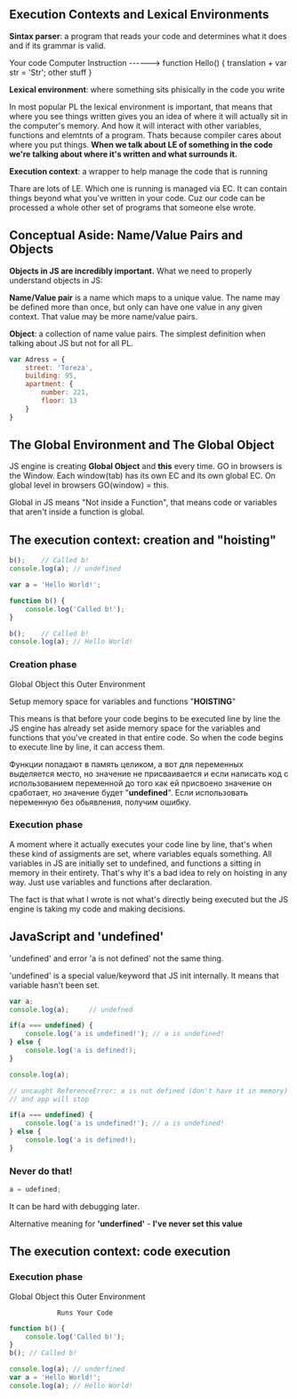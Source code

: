 ## Execution Contexts and Lexical Environments

**Sintax parser**: a program that reads your code and determines what it does and if its grammar is valid. 

Your code                           Computer Instruction
                        ------>
function Hello() {                      translation +
    var str = 'Str';                    other stuff
}      

**Lexical environment**: where something sits phisically in the code you write

 In most popular PL the lexical environment is important, that means that where you see things written gives you an idea of where it will actually sit in the computer's memory. And how it will interact with other variables, functions and elemtnts of a program. Thats because compiler cares about where you put things.
 **When we talk about LE of something in the code we're talking about where it's written and what surrounds it.**
 
 **Execution context**: a wrapper to help manage the code that is running

 Thare are lots of LE. Which one is running is managed via EC. It can contain things beyond what you've written in your code. Cuz our code can be processed a whole other set of programs that someone else wrote.

 ## Conceptual Aside: Name/Value Pairs and Objects

**Objects in JS are incredibly important.**
What we need to properly understand objects in JS:
 
  **Name/Value pair** is a name which maps to a unique value. The name may be defined more than once, but only can have one value in any given context. That value may be more name/value pairs.

  **Object**: a collection of name value pairs. The simplest definition when talking about JS but not for all PL.
  ```javascript
  var Adress = {
      street: 'Toreza',
      building: 95,
      apartment: {
          number: 221,
          floor: 13
      }
  } 
  ``` 

## The Global Environment and The Global Object
JS engine is creating **Global Object** and **this** every time.
GO in browsers is the Window.
Each window(tab) has its own EC and its own global EC.
On global level in browsers GO(window) = this.

Global in JS means "Not inside a Function", that means code or variables that aren't inside a function is global.

## The execution context: creation and "hoisting"

```javascript
b();    // Called b!
console.log(a); // undefined

var a = 'Hello World!';

function b() {
    console.log('Called b!');
}

b();    // Called b!
console.log(a); // Hello World!
```

### Creation phase

Global Object       this            Outer Environment

Setup memory space for variables and functions
                "**HOISTING**"

This means is that before your code begins to be executed line by line the JS engine has already set aside memory space for the variables and functions that you've created in that entire code. So when the code begins to execute line by line, it can access them.

Функции попадают в память целиком, а вот для переменных выделяется место, но значение не присваивается и если написать код с использованием переменной до того как ей присвоено значение он сработает, но значение будет "**undefined**". Если использовать переменную без обьявления, получим ошибку.

### Execution phase

A moment where it actually executes your code line by line, that's when these kind of assigments are set, where variables equals something.
All variables in JS are initially set to undefined, and functions a sitting in memory in their entirety.
That's why it's a bad idea to rely on hoisting in any way.
Just use variables and functions after declaration.

The fact is that what I wrote is not what's directly being executed but the JS engine is taking my code and making decisions.

## JavaScript and 'undefined'

'undefined' and error 'a is not defined' not the same thing.

'undefined' is a special value/keyword that JS init internally. It means that variable hasn't been set.

```javascript
var a;
console.log(a);     // undefned

if(a === undefined) {
    console.log('a is undefined!'); // a is undefined!
} else {
    console.log('a is defined!);
}
```

```javascript
console.log(a);     

// uncaught ReferenceError: a is not defined (don't have it in memory)
// and app will stop

if(a === undefined) {
    console.log('a is undefined!'); // a is undefined!
} else {
    console.log('a is defined!);
}
```
### Never do that!
```javascript
a = udefined;
```
It can be hard with debugging later.

Alternative meaning for **'underfined'** - **I've never set this value**

## The execution context: code execution

### Execution phase

Global Object       this            Outer Environment

                Runs Your Code

```javascript
function b() {
    console.log('Called b!');
}
b(); // Called b!

console.log(a); // underfined
var a = 'Hello World!';
console.log(a); // Hello World!

```